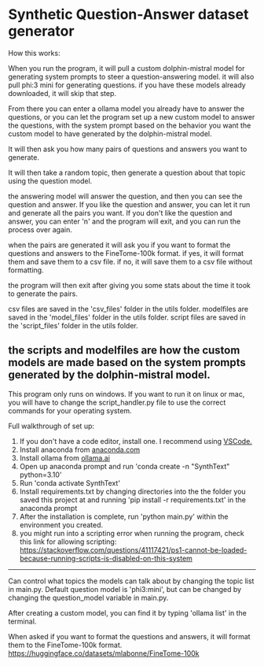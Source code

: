 # Synthetic Question-Answer dataset generator

How this works:

When you run the program, it will pull a custom dolphin-mistral model for generating system prompts to steer a question-answering model. it will also pull phi:3 mini for generating questions. if you have these models already downloaded, it will skip that step.

From there you can enter a ollama model you already have to answer the questions, or you can let the program set up a new custom model to answer the questions, with the system prompt based on the behavior you want the custom model to have generated by the dolphin-mistral model.

It will then ask you how many pairs of questions and answers you want to generate.

It will then take a random topic, then generate a question about that topic using the question model.

the answering model will answer the question, and then you can see the question and answer. If you like the question and answer, you can let it run and generate all the pairs you want. If you don't like the question and answer, you can enter 'n' and the program will exit, and you can run the process over again.

when the pairs are generated it will ask you if you want to format the questions and answers to the FineTome-100k format. if yes, it will format them and save them to a csv file. if no, it will save them to a csv file without formatting.

the program will then exit after giving you some stats about the time it took to generate the pairs.

csv files are saved in the 'csv_files' folder in the utils folder.
modelfiles are saved in the 'model_files' folder in the utils folder.
script files are saved in the 'script_files' folder in the utils folder.

the scripts and modelfiles are how the custom models are made based on the system prompts generated by the dolphin-mistral model.
-------------------------------------------------------------------------------------------------------

This program only runs on windows. If you want to run it on linux or mac, you will have to change the script_handler.py file to use the correct commands for your operating system.


Full walkthrough of set up:

1. If you don't have a code editor, install one. I recommend using [VSCode.](https://code.visualstudio.com/)
2. Install anaconda from [anaconda.com](https://www.anaconda.com/)
3. Install ollama from [ollama.ai](https://ollama.com/)
4. Open up anaconda prompt and run 'conda create -n "SynthText" python=3.10'
5. Run 'conda activate SynthText'
4. Install requirements.txt by changing directories into the the folder you saved this project at and running 'pip install -r requirements.txt' in the anaconda prompt
5. After the installation is complete, run 'python main.py' within the environment you created.
6. you might run into a scripting error when running the program, check this link for allowing scripting: https://stackoverflow.com/questions/41117421/ps1-cannot-be-loaded-because-running-scripts-is-disabled-on-this-system


-------------------------------------------------------------------------------------------------------
Can control what topics the models can talk about by changing the topic list in main.py.
Default question model is 'phi3:mini', but can be changed by changing the question_model variable in main.py.

After creating a custom model, you can find it by typing 'ollama list' in the terminal.

When asked if you want to format the questions and answers, it will format them to the FineTome-100k format.
https://huggingface.co/datasets/mlabonne/FineTome-100k